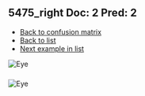 ## 5475_right Doc: 2 Pred: 2
- [Back to confusion matrix](https://github.com/juliandewit/kaggle_retinopathy/blob/master/matrix.md)
- [Back to list](https://github.com/juliandewit/kaggle_retinopathy/blob/master/lists/22/list.md)
- [Next example in list](https://github.com/juliandewit/kaggle_retinopathy/blob/master/lists/22/54/5496_left.md)

![Eye](https://retinopaty.blob.core.windows.net/size1024/5475_right_2.jpeg)

### 

![Eye]()
